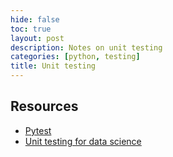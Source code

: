 ```yaml
---
hide: false
toc: true
layout: post
description: Notes on unit testing
categories: [python, testing]
title: Unit testing
---
```





## Resources
- [Pytest](https://docs.pytest.org/en/stable/contents.html)
- [Unit testing for data science](https://towardsdatascience.com/unit-testing-for-data-scientists-dc5e0cd397fb)
